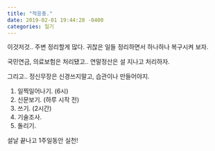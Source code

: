 ```yaml
---
title: "적응중."
date: 2019-02-01 19:44:28 -0400
categories: 일기
---
```

이것저것.. 주변 정리할게 많다.
귀찮은 일들 정리하면서 하나하나 복구시켜 보자.

국민연금, 의료보험은 처리됐고..
연말정산은 설 지나고 처리하자.

그리고.. 정신무장은 신경쓰지말고, 습관이나 만들어야지.
1. 일찍일어나기. (6시)
2. 신문보기. (하루 시작 전)
3. 쓰기. (2시간)
4. 기술조사.
5. 돌리기.

설날 끝나고 1주일동안 실천!
